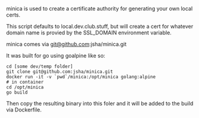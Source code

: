 minica is used to create a certificate authority for
generating your own local certs.

This script defaults to local.dev.club.stuff, but will
create a cert for whatever domain name is provied by the
SSL_DOMAIN environment variable.

minica comes via git@github.com:jsha/minica.git

It was built for go using goalpine like so:

```
cd [some dev/temp folder]
git clone git@github.com:jsha/minica.git
docker run -it -v `pwd`/minica:/opt/minica golang:alpine
# in container
cd /opt/minica
go build
```

Then copy the resulting binary into this foler and it
will be added to the build via Dockerfile.


